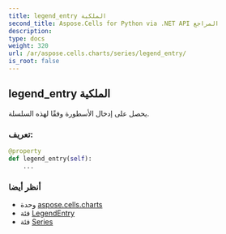 ```yaml
---
title: legend_entry الملكية
second_title: Aspose.Cells for Python via .NET API المراجع
description:
type: docs
weight: 320
url: /ar/aspose.cells.charts/series/legend_entry/
is_root: false
---
```

##  legend_entry الملكية

يحصل على إدخال الأسطورة وفقًا لهذه السلسلة.
###  تعريف:
```python
@property
def legend_entry(self):
    ...
```

###  أنظر أيضا
* وحدة [aspose.cells.charts](../../)
* فئة [LegendEntry](/cells/python-net/ar/aspose.cells.charts/legendentry)
* فئة [Series](/cells/python-net/ar/aspose.cells.charts/series)
